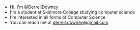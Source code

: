 - Hi, I'm @DerrellDowney
- I'm a student at Skidmore College studying computer science
- I'm interested in all forms of Computer Science
- You can reach me at derrell.downey@gmail.com



